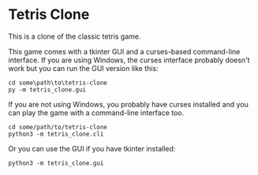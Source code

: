 # Tetris Clone

This is a clone of the classic tetris game.

This game comes with a tkinter GUI and a curses-based command-line
interface. If you are using Windows, the curses interface probably
doesn't work but you can run the GUI version like this:

    cd some\path\to\tetris-clone
    py -m tetris_clone.gui

If you are not using Windows, you probably have curses installed and you
can play the game with a command-line interface too.

    cd some/path/to/tetris-clone
    python3 -m tetris_clone.cli

Or you can use the GUI if you have tkinter installed:

    python3 -m tetris_clone.gui

